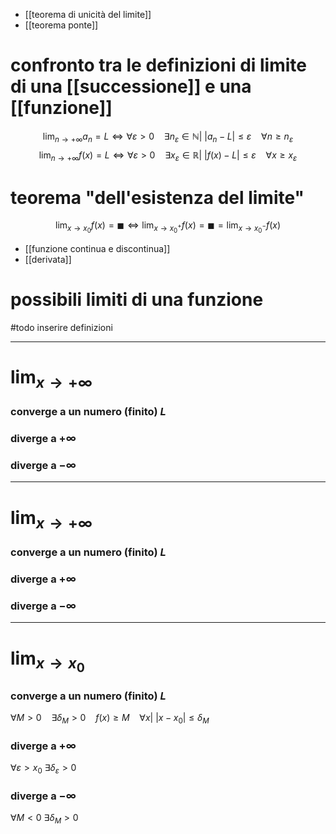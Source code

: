 - [[teorema di unicità del limite]]
- [[teorema ponte]]

# confronto tra le definizioni di limite di una [[successione]] e una [[funzione]]
$$\lim_{n\rightarrow +\infty}{a_{n}=L}\iff \forall\varepsilon > 0\ \ \ \ \exists n_{\varepsilon}\in\mathbb{N}|\ |a_{n}-L|\leq \varepsilon\ \ \ \ \forall n \geq n_{\varepsilon}$$
$$\lim_{n\rightarrow +\infty}{f(x)}=L \iff \forall\varepsilon > 0\ \ \ \ \exists x_{\varepsilon}\in\mathbb{R}|\ |f(x)-L|\leq \varepsilon\ \ \ \ \forall x \geq x_{\varepsilon}$$
# teorema "dell'esistenza del limite"
$$\lim_{x\rightarrow x_{0}}{f(x)}=\blacksquare \iff \lim_{x\rightarrow x_{0}^+}{f(x)}=\blacksquare = \lim_{x\rightarrow x_{0}^-}{f(x)}$$
- [[funzione continua e discontinua]]
- [[derivata]]
# possibili limiti di una funzione
#todo inserire definizioni

---
# $\lim_{x\rightarrow +\infty}$
### converge a un numero (finito) $L$

### diverge a $+\infty$

### diverge a $-\infty$

---
# $\lim_{x\rightarrow +\infty}$
### converge a un numero (finito) $L$

### diverge a $+\infty$

### diverge a $-\infty$

---

# $\lim_{x\rightarrow x_{0}}$
### converge a un numero (finito) $L$
$\forall M>0\ \ \ \ \exists\delta_{M}>0\ \ \ \ f(x)\geq M\ \ \ \ \forall x |\ |x-x_{0}|\leq\delta_{M}$
### diverge a $+\infty$
$\forall\varepsilon > x_{0}\ \exists\delta_{\varepsilon}>0$
### diverge a $-\infty$
$\forall M<0\ \exists\delta_{M}>0$
